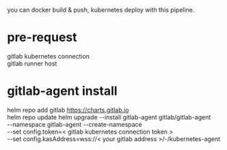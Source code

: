 you can docker build & push, kubernetes deploy with this pipeline.

# pre-request

gitlab kubernetes connection     
gitlab runner host

# gitlab-agent install

helm repo add gitlab https://charts.gitlab.io  
helm repo update
helm upgrade --install gitlab-agent gitlab/gitlab-agent  \
--namespace gitlab-agent --create-namespace \
--set config.token=< gitlab kubernetes connection token > \
--set config.kasAddress=wss://< your gitlab address >/-/kubernetes-agent
